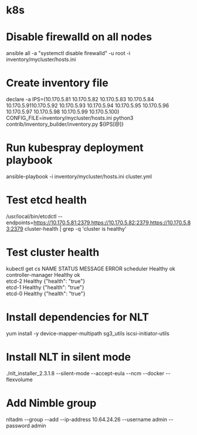 # k8s

# Disable firewalld on all nodes
ansible all -a "systemctl disable firewalld" -u root -i inventory/mycluster/hosts.ini 

# Create inventory file
declare -a IPS=(10.170.5.81 10.170.5.82 10.170.5.83 10.170.5.84 10.170.5.9110.170.5.92 10.170.5.93 10.170.5.94 10.170.5.95 10.170.5.96 10.170.5.97 10.170.5.98 10.170.5.99 10.170.5.100)
CONFIG_FILE=inventory/mycluster/hosts.ini python3 contrib/inventory_builder/inventory.py ${IPS[@]}

# Run kubespray deployment playbook
ansible-playbook -i inventory/mycluster/hosts.ini cluster.yml

# Test etcd health
/usr/local/bin/etcdctl --endpoints=https://10.170.5.81:2379,https://10.170.5.82:2379,https://10.170.5.83:2379 cluster-health | grep -q 'cluster is healthy'

# Test cluster health
kubectl get cs
NAME                 STATUS    MESSAGE              ERROR
scheduler            Healthy   ok                   
controller-manager   Healthy   ok                   
etcd-2               Healthy   {"health": "true"}   
etcd-1               Healthy   {"health": "true"}   
etcd-0               Healthy   {"health": "true"}   

# Install dependencies for NLT
yum install -y device-mapper-multipath sg3_utils iscsi-initiator-utils

# Install NLT in silent mode
./nlt_installer_2.3.1.8 --silent-mode --accept-eula --ncm --docker --flexvolume

# Add Nimble group
nltadm --group --add --ip-address 10.64.24.26 --username admin --password admin
